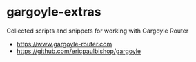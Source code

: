 # gargoyle-extras
Collected scripts and snippets for working with Gargoyle Router

* https://www.gargoyle-router.com
* https://github.com/ericpaulbishop/gargoyle
